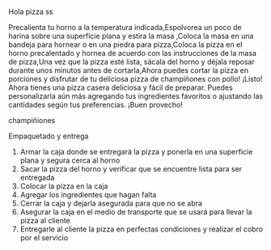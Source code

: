 
Hola
pizza
ss


Precalienta tu horno a la temperatura indicada,Espolvorea un poco de harina sobre una superficie plana y estira la masa ,Coloca la masa en una bandeja para hornear o en una piedra para pizza,Coloca la pizza en el horno precalentado y hornea de acuerdo con las instrucciones de la masa de pizza,Una vez que la pizza esté lista, sácala del horno y déjala reposar durante unos minutos antes de cortarla,Ahora puedes cortar la pizza en porciones y disfrutar de tu deliciosa pizza de champiñones con pollo!
¡Listo! Ahora tienes una pizza casera deliciosa y fácil de preparar. Puedes personalizarla aún más agregando tus ingredientes favoritos o ajustando las cantidades según tus preferencias. ¡Buen provecho!

champiñiones

Empaquetado y entrega
1. Armar la caja donde se entregará la pizza y ponerla en una superficie plana y segura cerca al horno
2. Sacar la pizza del horno y verificar que se encuentre lista para ser entregada
3. Colocar la pizza en la caja 
4. Agregar los ingredientes que hagan falta 
5. Cerrar la caja y dejarla asegurada para que no se abra 
6. Asegurar la caja en el medio de transporte que se usará para llevar la pizza al cliente
7. Entregarle al cliente la pizza en perfectas condiciones y realizar el cobro por el servicio 

